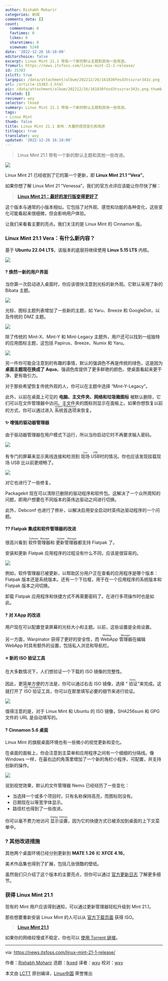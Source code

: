 ```yaml
---
author: Rishabh Moharir
categories: 新闻
comments_data: []
count:
  commentnum: 0
  favtimes: 0
  likes: 0
  sharetimes: 0
  viewnum: 5248
date: '2022-12-26 16:18:00'
editorchoice: false
excerpt: Linux Mint 21.1 带有一个新的默认主题和其他一些改进。
fromurl: https://news.itsfoss.com/linux-mint-21-1-release/
id: 15383
islctt: true
largepic: /data/attachment/album/202212/26/161830fesd3tsszrar343z.png
url: /article-15383-1.html
pic: /data/attachment/album/202212/26/161830fesd3tsszrar343z.png.thumb.jpg
related: []
reviewer: wxy
selector: lkxed
summary: Linux Mint 21.1 带有一个新的默认主题和其他一些改进。
tags:
- Linux Mint
thumb: false
title: Linux Mint 21.1 发布：大量的视觉变化和改进
titlepic: true
translator: wxy
updated: '2022-12-26 16:18:00'
---
```



> 
> Linux Mint 21.1 带有一个新的默认主题和其他一些改进。
> 
> 
> 


![](/data/attachment/album/202212/26/161830fesd3tsszrar343z.png)


Linux Mint 21 已经收到了它的第一个更新，即 **Linux Mint 21.1 “Vera”**。


如果你想了解 Linux Mint 21 “Venessa”，我们的官方点评应该能让你尽快了解：



> 
> **[Linux Mint 21：最好的发行版变得更好了](https://itsfoss.com/linux-mint-21-review/)**
> 
> 
> 


这个版本与通常的小版本相似。它包括了对外观、感觉和功能的各种变化，这些变化可能看起来很细微，但会影响用户体验。


让我们来看看主要的亮点。我们关注的是 Linux Mint 的 Cinnamon 版。


### Linux Mint 21.1 Vera：有什么新内容？


基于 **Ubuntu 22.04 LTS**，该版本的底层将继续使用 **Linux 5.15 LTS** 内核。


![](/data/attachment/album/202212/26/161831s3mxcn33j3c7fq5u.png)


#### ? 焕然一新的用户界面


当你第一次启动进入桌面时，你应该很快注意到光标的新外观。它默认采用了新的 Bibata 主题。


![](/data/attachment/album/202212/26/161832fffgkprrbmoh0liz.png)


光标、图标主题列表增加了一些新的主题，如 Yaru、Breeze 和 GoogleDot，以及传统的 DMZ 主题。


![](/data/attachment/album/202212/26/161832i1olt77v1wbtlzdc.png)


除了传统的 Mint-X、Mint-Y 和 Mint-Legacy 主题外，用户还可以找到一组独特的应用图标主题，这包括 Papirus、Breeze、Numix 和 Yaru。


![](/data/attachment/album/202212/26/161833vj2f2zo6k4rlkxbv.png)


另一件你可能会注意到的有趣的事情，默认的强调色不再是传统的绿色，这是因为 **桌面主题现在换成了 Aqua**。强调色库提供了更多鲜艳的颜色，使桌面看起来更干净、更有吸引力。


对于那些希望恢复传统外观的人，你可以在主题中选择 “Mint-Y-Legacy”。


此外，以前在桌面上可见的 **电脑、主文件夹、网络和垃圾箱图标** 被默认删除，它们可以在文件管理器中访问。主文件夹的图标则显示在面板上。如果你想恢复以前的方式，你可以通过进入 <ruby> 系统首选项 <rt>  System Preferences </rt></ruby> 来恢复。


#### ✨ 增强的驱动器管理器


由于驱动器管理器在用户模式下运行，所以当你启动它时不再要求输入密码。


![](/data/attachment/album/202212/26/161834ydblds55bk33bbkd.png)


有专门的屏幕来显示离线连接和检测到 <ruby> 现场 USB <rt>  Live USB </rt></ruby> 时的情况。你也应该发现挂载现场 USB 比以前更顺畅了。


![](/data/attachment/album/202212/26/161834g4yd12gsdupnvyvo.png)


对它也进行了一些修复。


Packagekit 现在可以清除已删除的驱动程序和软件包。这解决了一个众所周知的问题，即用户想要在不同版本的英伟达驱动之间进行切换。


此外，Debconf 也进行了修补，以解决启用安全启动时英伟达驱动程序的一个问题。


#### ?‍? Flatpak 集成和软件管理器的改进


很高兴看到 <ruby> 软件管理器 <rt>  Software Manager </rt></ruby> 和 <ruby> 更新管理器 <rt>  Update Manager </rt></ruby> 都支持 Flatpak 了。


安装和更新 Flatpak 应用程序的过程没有什么不同，应该是很容易的。


![](/data/attachment/album/202212/26/161835ym8rczbc5bn7tuw8.png)


例如，软件管理器已被更新，以帮助区分用户正在查看的应用程序是哪个版本：Flatpak 版本还是系统版本。还有一个下拉框，用于在一个应用程序的系统版本和 Flatpak 版本之间切换。


卸载 Flatpak 应用程序和快捷方式不再需要密码了。在进行多项操作时也是如此。


#### ? 对 XApp 的改进


用户现在可以配置登录屏幕的光标大小和主题。以前，这些设置是全局设置。


另一方面，Warpinator 获得了更好的安全性，而 <ruby> WebApp 管理器 <rt>  WebApp Manager </rt></ruby> 在编辑 WebApp 时具有额外的设置，包括私人浏览和导航栏。


#### ⭐ 新的 ISO 验证工具


在大多数情况下，人们想验证一个下载的 ISO 镜像的完整性。


因此，更简单方便的方法是，你可以通过右击 ISO 镜像，选择 “<ruby> 验证 <rt>  Verify </rt></ruby>”来完成。这就打开了 <ruby> ISO 验证 <rt>  ISO Verification </rt></ruby>工具，你可以在那里填写必要的细节来进行验证。


![](/data/attachment/album/202212/26/161836dt64t4tndtzr90mn.png)


值得注意的是，对于 Linux Mint 和 Ubuntu 的 ISO 镜像，SHA256sum 和 GPG 文件的 URL 是自动填写的。


#### ? Cinnamon 5.6 桌面


Linux Mint 的旗舰桌面环境也有一些微小的视觉更新和变化。


在桌面的面板上，你会注意到主菜单和应用程序之间有一个细细的分隔线。像 Windows 一样，在最右边的角落里增加了一个新的角栏小程序，可配置，并支持创新的操作。


![](/data/attachment/album/202212/26/161836l0p970ppupfnqmmz.png)


说到视觉效果，默认的文件管理器 Nemo 已经经历了一些变化：


* 当选择一个或多个项目时，只有名称保持高亮，而图标则没有。
* 日期现在以等宽字体显示。
* 路径栏也得到了一些改进。


你可以毫不费力地访问 <ruby> 显示设置 <rt>  Display Settings </rt></ruby>，因为它的快捷方式已被添加到桌面的上下文菜单中。


### ?️ 其他改进措施


其他两个桌面环境已经分别更新到 **MATE 1.26** 和 **XFCE 4.16**。


美术作品集也得到了扩展，包括几张很酷的壁纸。


虽然我们只介绍了这个版本的主要亮点，但你可以通过 [官方更新日志](https://www.linuxmint.com/rel_vera_cinnamon_whatsnew.php) 了解更多细节。


### 获得 Linux Mint 21.1


现有的 Mint 用户应该得到通知，可以通过更新管理器轻松升级到 Mint 21.1。


那些想要重新安装 Linux Mint 的人可以从 [官方下载页面](https://www.linuxmint.com/download.php) 获得 ISO。



> 
> **[Linux Mint 21.1](https://www.linuxmint.com/download.php)**
> 
> 
> 


如果你的网络较慢或不稳定，你也可以 [使用 Torrent 链接](https://linuxmint.com/torrents/)。




---


via: <https://news.itsfoss.com/linux-mint-21-1-release/>


作者：[Rishabh Moharir](https://news.itsfoss.com/author/rishabh/) 选题：[lkxed](https://github.com/lkxed) 译者：[wxy](https://github.com/wxy) 校对：[wxy](https://github.com/wxy)


本文由 [LCTT](https://github.com/LCTT/TranslateProject) 原创编译，[Linux中国](https://linux.cn/) 荣誉推出